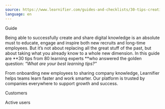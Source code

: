 ```yaml
---
source: https://www.learnifier.com/guides-and-checklists/30-tips-creating-engaging-learning
language: en
---
```


Guide

Being able to successfully create and share digital knowledge is an absolute must to educate, engage and inspire both new recruits and long-time employees. But it’s not about replacing all the great stuff of the past, but about taking what you already know to a whole new dimension. In this guide are **30 tips from 80 learning experts **who answered the golden question: *“What are your best learning tips?”*

From onboarding new employees to sharing company knowledge, Learnifier helps teams learn faster and work smarter. Our platform is trusted by companies everywhere to support growth and success.

Customers

Active users